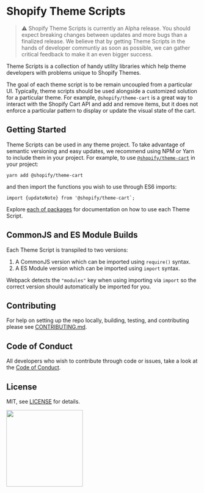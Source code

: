 # Shopify Theme Scripts

> ⚠️ Shopify Theme Scripts is currently an Alpha release. You should expect breaking changes between updates and more bugs than a finalized release. We believe that by getting Theme Scripts in the hands of developer communtiy as soon as possible, we can gather critical feedback to make it an even bigger success.

Theme Scripts is a collection of handy utility libraries which help theme developers with problems unique to Shopify Themes.

The goal of each theme script is to be remain uncoupled from a particular UI. Typically, theme scripts should be used alongside a customized solution for a particular theme. For example, `@shopify/theme-cart` is a great way to interact with the Shopify Cart API and add and remove items, but it does not enforce a particular pattern to display or update the visual state of the cart.

## Getting Started

Theme Scripts can be used in any theme project. To take advantage of semantic versioning and easy updates, we recommend using NPM or Yarn to include them in your project. For example, to use [`@shopify/theme-cart`](https://github.com/Shopify/theme-scripts/tree/master/packages/theme-cart) in your project:

```
yarn add @shopify/theme-cart
```

and then import the functions you wish to use through ES6 imports:

```
import {updateNote} from '@shopify/theme-cart`;
```

Explore [each of packages](https://github.com/Shopify/theme-scripts/tree/master/packages) for documentation on how to use each Theme Script.

## CommonJS and ES Module Builds

Each Theme Script is transpiled to two versions:

1. A CommonJS version which can be imported using `require()` syntax.
2. A ES Module version which can be imported using `import` syntax.

Webpack detects the `"modules"` key when using importing via `import` so the correct version should automatically be imported for you.

## Contributing

For help on setting up the repo locally, building, testing, and contributing
please see [CONTRIBUTING.md](https://github.com/Shopify/starter-theme/blob/master/CONTRIBUTING.md).

## Code of Conduct

All developers who wish to contribute through code or issues, take a look at the
[Code of Conduct](https://github.com/Shopify/starter-theme/blob/master/CODE_OF_CONDUCT.md).

## License

MIT, see [LICENSE](https://github.com/Shopify/starter-theme/blob/master/LICENSE) for details.

<img src="https://cdn.shopify.com/shopify-marketing_assets/builds/19.0.0/shopify-full-color-black.svg" width="200" />
